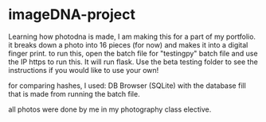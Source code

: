 # imageDNA-project
Learning how photodna is made,
I am making this for a part of my portfolio. it breaks down a photo into 16 pieces (for now) and makes it into a digital finger print.
to run this, open the batch file for "testingpy" batch file and use the IP https to run this. 
It will run flask. 
Use the beta testing folder to see the instructions if you would like to use your own!

for comparing hashes, I used: DB Browser (SQLite) with the database fill that is made from running the batch file.

all photos were done by me in my photography class elective. 
